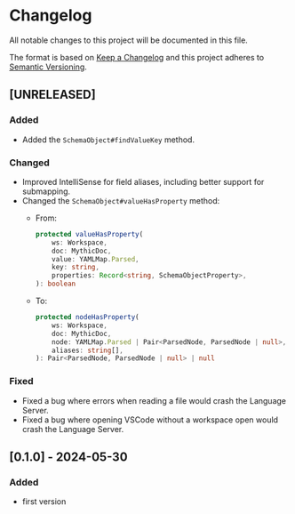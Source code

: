 # Changelog

All notable changes to this project will be documented in this file.

The format is based on [Keep a Changelog](http://keepachangelog.com/en/1.0.0/)
and this project adheres to [Semantic Versioning](http://semver.org/spec/v2.0.0.html).

## [UNRELEASED]

### Added

- Added the `SchemaObject#findValueKey` method.

### Changed

- Improved IntelliSense for field aliases, including better support for submapping.
- Changed the `SchemaObject#valueHasProperty` method:
  - From:

    ```ts
    protected valueHasProperty(
        ws: Workspace,
        doc: MythicDoc,
        value: YAMLMap.Parsed,
        key: string,
        properties: Record<string, SchemaObjectProperty>,
    ): boolean
    ```

  - To:

    ```ts
    protected nodeHasProperty(
        ws: Workspace,
        doc: MythicDoc,
        node: YAMLMap.Parsed | Pair<ParsedNode, ParsedNode | null>,
        aliases: string[],
    ): Pair<ParsedNode, ParsedNode | null> | null
    ```

### Fixed

- Fixed a bug where errors when reading a file would crash the Language Server.
- Fixed a bug where opening VSCode without a workspace open would crash the Language Server.

## [0.1.0] - 2024-05-30

### Added

- first version
